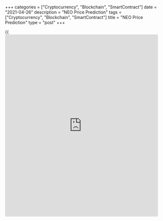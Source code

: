 +++
categories = ["Cryptocurrency", "Blockchain", "SmartContract"]
date = "2021-04-26"
description = "NEO Price Prediction"
tags = ["Cryptocurrency", "Blockchain", "SmartContract"]
title = "NEO Price Prediction"
type = "post"
+++

{{<iframe id="large-banner" src="https://www.bounty.group/#slide=27.0" width="100%" height="600" scrolling="no" style="border: 0px solid rgb(216, 221, 230); border-radius: 3px;">}}

2021-04-26

2021-04-26

NEO Predictions: A Worthwhile Investment?Jana Kane

NEO is a popular [blockchain](https://www.letsplayfx.com/blog/trade-forex-with-bitcoin/) project that currently ranks 23rd out of all
cryptocurrencies on [Coinmarketcap][1], making it one of the most
popular altcoins. In this article, we’ll take a closer look at the
short- and long-term NEO price predictions and, in particular, the
predictions for the future. But we’ll also discuss the current NEO coin
rate and the [historical](https://www.fintechee.com/services/historical-data-for-forex/) data of the coin.

The article covers the following subjects:

Everyone naturally wants to know what the NEO price will be in the
future. There are many NEO price predictions on the Internet, but which
one should you take seriously? It is best to make your own judgment
about the potential of NEO. You do not have to follow all predictions
indiscriminately. Many of the predictions have been made by people who
benefit from your investment. On this page, you will find the necessary
facts that you can use to answer the question for yourself: "Is NEO a
worthwhile investment?"

## What Is NEO?

NEO, in short, is a [blockchain](https://www.letsplayfx.com/blog/trade-forex-with-bitcoin/) project from China founded in 2014. It
used to be called Antshares, but this changed later. [NEO][2] is also
called the Chinese Ethereum because they are strongly committed to
creating a smart economy. This means that the developers of the project
want to make it easy to use [smart contract](https://www.letsplayfx.com/blog/smart-contract-on-blockchain/)s on the NEO network.

For a trader to use the NEO network, a second cryptocurrency is used -
namely, GAS. This can be considered the fuel of NEO. One share of NEO is
also seen as one share in the network, and the GAS cryptocurrency is
used to make transactions on this network.

By saving your NEO in official wallets, it is possible to earn GAS with
your NEO. This is due to the proof of stake principle. You simply
deposit your NEO coins in your wallet and receive a portion of the GAS
spent on the network in proportion to the amount of NEO you own. It is
thus possible to generate some kind of passive income for yourself. You
can imagine that when the NEO price or the GAS price rises, you will
benefit from the price difference on your NEO but also that of your
obtained extra GAS.

This is one of the reasons people invest or have invested a lot in NEO
in the past. Over the years, as with any project, a lot has happened
with the NEO trend. We should add that it’s not possible to mine NEO
coins because they were all distributed during the ICO.

## NEO In 2020 And Some History

As it always goes with cryptocurrency projects, the price of NEO
experiences constant fluctuations. That is why it makes a lot of sense
to keep an eye on the [daily](https://www.fintecher.org/2020/03/03/forex-trading-daily-strategy/) NEO exchange rate, as tomorrow it will be
different. The current NEO rate can be found below:

 _Source: Coinmarketcap_

At the time of writing (December 11, 2020), the NEO rate is just under
$16. However, these prices have been both much higher and much lower in
the past. During the introduction of NEO during the ICO, NEO was sold
for $0.0320 USD each [in August 2017][3].

Not much later, almost all cryptocurrency projects turned to gold when the Altseason started, and a lot of money was put into the crypto world. In fact, so much money was invested that, at one point, the [ATH/NEO rate was $196.85][4] (on Jan 15, 2018). You have to imagine how much of a return you would have achieved if you participated in the ICO, but that’s beside the point.

The price of NEO is now considerably lower, but this is completely in
line with the other cryptocurrency projects. Virtually every [blockchain](https://www.letsplayfx.com/blog/trade-forex-with-bitcoin/)
project has seen a significant decline at the beginning of 2018. This is
the reason that the NEO price has fallen to its current value of
approximately $16 USD. However, there are still many who are still
attracted to NEO for various reasons, and the NEO price expectation can
therefore be a positive one.

## NEO Expert Price Predictions

NEO, thanks to its great potential, is a better long-term investment
than many other cryptocurrencies. Although it is also facing a number of
headwinds, this year could be very positive for NEO. Let’s get a
foretaste of the NEO future value by looking at the predictions given by
famous crypto traders and reputable publications:

This platform predicts that NEO might reach 120 to 200 USD by the end of
2020 and in five years might go up as much as $450. Their assurance in
such a prediction shows that NEO has the potential to surpass the value
of other altcoins.

This renowned cryptocurrency forecasting [website](https://www.playgroundfx.com/blog/website-for-forex-trading/) has predicted that by
the end of 2020, NEO might be able to reach 30.381 USD. They also have
given a long-term forecast, where they think NEO might reach $103.70 in
a 5-year time frame.

At this famous forecasting agency, they see a bearish trend coming: they
believe that the price of NEO might depreciate in 2020 and could even
fall to around $9 USD. Still, they see 2021 as a positive year for the
coin, as they predict that NEO might go the other way and reach as high
as $21 by the end of 2021.

According to a long-term Crypto Ground forecast, NEO might go up to
$195.352 in a period of 5 years, which will be an increase of around
13x, with 16 US dollars being the current average price.

### CoinFan

CoinFan [believes][5] that by 2020, NEO might reach $200 USD at the
maximum, and by 2021, it might go up to as much as $783. This is a very
optimistic and bullish prediction by CoinFan. We’ll have to wait and
see.

## Technical Analysis

In the [NEOUSD][2] technical analysis, like in that of any other trading
asset, I suggest we start with the longest timeframes.

The above chart displays the NEOUSD monthly timeframe. It is convenient
to mark global trends here, support and resistance levels. First, we
should identify the current trend.

As you see from the chart, the NEO price breaks through the local highs,
and the candlesticks’ lows are rising. There is a clear bullish trend.

Blue dots in the chart mark the peaks of trading volumes in 2019 and
2020. Opposite, there are Japanese candlesticks, which we should analyze
to identify closing levels, lows, and highs. These figures will define
the key support and resistance levels.

Let us start the analysis with the latest point in July 2019. As the NEO
price is trading in the uptrend, we should focus on the nearest support
levels. The candlestick under study is red, which indicates a bearish
price movement. We should also note the candlestick close and low. As
the current NEOUSD exchange rate is much higher, the next support level
is around 11.63.

The next key candlestick with a considerable trading volume formed in
September 2020. It is clear from the chart that its high at 25.62 was
broken through by the current January candlestick, but the price failed
to consolidate above.

The most recent January candlestick is green; its body covers the
candlestick bodies over the previous four months. Therefore, the NEO
bullish price movement is likely to continue.

### NEO price prediction for three months

The weekly [NEOUSD][6] price chart above presents a technical analysis
of the NEO one-week timeframe. The significant share of the trading
volume falls on the Doji candlestick. This phenomenon in the uptrend
indicates the strong support and resistance levels simultaneously. The
MACD bearish divergence shows the sellers’ strength. Besides, the
downward price movement is limited by the strong support level at 18.58
from the level of the September candlestick close.

Therefore, the most likely scenario is trading flat in the range of 18 –
28. The price is likely to retest the support level at 20 USD. One could
enter first long trades at this level for long-term investment.

However, if you look at the NEOUSD [historical](https://www.fintechee.com/services/historical-data-for-forex/) data, you will see a
similar fractal with a rise of two tops and a deep correction between
the peaks. Therefore, such a scenario might repeat in February.

Spare at least 2/3 of the balance to average the position at about 15
USD. This level marks the trendline and strong support from market
makers. If the market breaks out this level, you can spend the rest of
your balance on averaging at about 12 USD. You should close the buy
position if the NEO price moves below 11.63 USD.

### NEO price forecast for 2021

Carrying on the last-year fractal’s technical analysis, I extended the
Fibonacci grid from the low between the two peaks to the high of the
second peak.

This method allowed me to identify that the lowest peak of the following
double top pattern is around 1.8.

Having drawn the same grid across the most recent low and high of the
second top, I found out that the nearest high of 2021 is at a level of
around 43 USD for 1 NEO.

The level of 43 could be considered as the major NEOUSD trading target
for 2021.

Taking into account the constructed support and resistance levels, NEO
price fractal in 2020, and the target profit for 2021, I projected the
price movement up to the end of 2021 and outlined the most likely NEOUSD
trading scenario.

Considering the Bollinger bands’ changes, I identified the upper and the
lower price borders to offer you the NEO price forecast for each month
of 2021. The aggregated data are in the table below.

Month| NEOUSD price  
---|---  
Low| High  
February 2021| 14.05| 25.5  
March 2021| 15| 19  
April 2021| 15.5| 21.6  
May 2021| 18.9| 22.56  
June 2021| 17.5| 21.44  
July 2021| 17.6| 21.5  
August 2021| 19.3| 28.8  
September 2021| 22.4| 34  
October 2021| 27.7| 40.3  
November 2021| 34.7| 45.4  
December 2021| 33.7| 42.26  
  
 _The NEOUSD price technical analysis is presented by[Mikhail
Hypov][7]._

## Weekly Elliott wave NEO analysis as of 26.04.2021

The NEOUSD market is forming a long-term upward zigzag A-B-C. Impulse
wave A and triple zigzag B have completed. Impulse wave C has just
started unfolding. So far, there have completed the first two sub-waves
[1] and [2]; the sub-waves (1) and (2) of smaller degree, the elements
of impulse [3], have also finished. Let us study the situation in more
detail in the eight-hour timeframe.

There has recently completed a corrective wave (2) as a double three
(W)-(X)-(Y). Next, there has finished the impulse upwave 1 as a simple
impulse. There is now forming correction 2 as a simple zigzag
[A]-[B]-[C]. Impulse [C] should drive the price to level 61.80, where
wave 2 will be 76.4% of wave 1. Next, the market will resume growing to
a level above the end of wave 1, that is, above the level of 132.00.

### Weekly [NEOUSD][2] trading plan:

Sell 80.55, TP 61.80

 _[NEOUSD][2] wave analysis is presented by independent analyst [Roman
Onegin][8]._

## NEO Price Prediction

Obviously, no one saw it coming that NEO's massive price rose to well over $190. The same may well be the case for the subsequent decline, with a percentage of over 95% since the [all-time high][4] ($196.85 USD on January 15th, 2018). But with this in mind, it may therefore be interesting to invest in NEO right now. Because when NEO went looking for the all-time high, not only NEO benefited from this, but also the GAS price went crazy.

The GAS price was around the same time at a price of more than $90,
while the current GAS price is currently fluctuating around one and a
half USD. The current GAS rate can be found below:

 _Source: Coinmarketcap_

### GAS Dividend From Your NEO

The more NEO you own, the more GAS you will receive. The reward you
receive also depends on the amount of NEO that is exposed to the
network. "Low" NEO prices mean you can buy more of it, and more NEO =
more GAS. You can therefore consider buying NEO now and collecting GAS.

It will now cost you about $1440 to buy 90 NEO. At the time of writing,
this means that you will receive [approximately 1 GAS per month][9] for
your proof of stake reward. At current prices, the return is not that
high, but that is what makes it interesting. Warren Buffet always says;
buy when there is fear, sell when there is euphoria. The prices are
relatively low compared to the [all-time][10] high ($97.49 USD on Jan
15, 2018), and the return is therefore much higher when prices rise.

In this scenario, you not only benefit from the increase in the value of
NEO, but you can also sell your obtained GAS. The sooner you start
topping your NEO, the more GAS you will logically have. With 90 NEO as
described, you will receive about 1 GAS per month, and at the highest
point, this was an "income" of $90 per month from your investment. Are
you investing now, and are prices rising? Then this also means a good
monthly return. Now it always remains to be seen whether a new all-time
high will come, but you can be sure that you will get the most out of it
if you get there early.

### NEO Prediction 2020 – 2026

There are, of course, plenty of NEO predictions made in the past, and no
doubt many more will follow. It is, therefore, difficult to determine
what the actual NEO rate will do in the future. The most important thing
to keep in mind is that you never spend money you can't afford to lose.
As long as you do that, nothing can really go wrong. If we are to
believe some, you could get a nice return on your NEO and GAS in the
future.

For example, a NEO prediction has been made on [Coinswitch][11] for the
coming years. This shows that the future looks bright for the Chinese
project. The NEO value quoted for 2020 is $274.8, even higher. In 2023
there is a NEO price forecast of $437, and we will all have walked in by
2025. The price of one NEO is then, according to the forecast, $533.

As you can imagine, these are very positive expectations. There are also
some more conservative forecasts, although they are still very positive:

 **Year**

|

 **Prediction**  
  
---|---  
  
2020

|

$43,79  
  
2021

|

$54,31  
  
2022

|

$21,44  
  
2023

|

$17,47  
  
2024

|

$35,66  
  
2025

|

$72,25  
  
2026

|

$71,36  
  
The earlier you were there in this case, the more you benefited from the
price increase. The relatively low prices of NEO may seem negative at
the moment, but should the price increase again, the return will
therefore be extra-large. Now, these all seem very rosy predictions and
projected values, and perhaps none of it is true; this is impossible to
say with certainty. However, the [historical](https://www.fintechee.com/services/historical-data-for-forex/) data of NEO shows that in
the previous advance, the price rose within one year from prices below
the dollar to more than $160 +!



## How Did the Price of NEO Change Over Time?

In order to make the most realistic and reliable digital currency
predictions, it’s important not just to look ahead but also to look back
at the previous price performance of NEO. Below you can see how the NEO
price changed from 2017 to 2020:

 _Source: Coinmarketcap_



## What is the current price of neo?

## Conclusion

Based on the averages of [algorithms](https://www.fintechee.com/algorithms-for-trading/) and expert opinions, the price of
one NEO coin will roughly be $320 in 1 years’ time, which is roughly 20x
higher than the current NEO price. This makes NEO a worthwhile long-term
investment. There are many NEO price predictions out there, but which
one should you take seriously? It is best to make your own projection
about the potential of NEO. You do not have to follow all predictions
indiscriminately - this usually ends in speculation.

 **Time**

|

 **1 Week**

|

 **1 Year**

|

 **3 Years**

|

 **5 Years**  
  
---|---|---|---|---  
  
%

|

+8.00%

| +810%| +930%| +1820%  
  
Price

|

$17.28

|

$145.15

|

$163.39

|

$309.27  
  
Make sure to register a free demo account on [LiteForex][12]; it will
help you see how the NEO price prediction is going to play out in the
future so you can make your own investment and trading decisions.
Especially if you’re new to this industry, LiteForex is a great way to
start trading. Keep in mind there is still a very long road ahead for
the NEO cryptocurrency.

Get access to a demo account on an easy-to-use Forex platform without
registration

[ Go to Demo Account ][13]

## Price chart of NEOUSD in real time mode

The content of this article reflects the author’s opinion and does not
necessarily reflect the official position of LiteForex. The material
published on this page is provided for informational purposes only and
should not be considered as the provision of investment advice for the
purposes of Directive 2004/39/EC.

Rate this article:

{{value}}

( {{count}} {{title}} )

   1. [Coinmarketcap](https://www.playgroundfx.com/blog/coinmarketcap-creator/).com/ru/currencies/neo/
   2. my.liteforex.com/trading/chart?symbol=NEOUSD
   3. icobench.com/ico/neo
   4. [Coinmarketcap](https://www.playgroundfx.com/blog/coinmarketcap-creator/).com/currencies/neo/[historical](https://www.fintechee.com/services/historical-data-for-forex/)-data/
   5. [bitcoin](https://www.letsplayfx.com/blog/forex-for-bitcoin/)talk.org/index.php?topic=5121154.0
   6. my.liteforex.com/trading/chart?symbol=NEOUSD
   7. www.liteforex.com/blog/?author=72
   8. www.liteforex.com/blog/?author=80
   9. neotogas.com/#:~:text=How%20to%20earn%20GAS%3F,not%20on%20the%20Exchange%20anymore.
   10. [Coinmarketcap](https://www.playgroundfx.com/blog/coinmarketcap-creator/).com/currencies/gas/
   11. coinswitch.co/[news](https://www.letsplayfx.com/blog/forex-news-website/)/neo-price-prediction-2019-neo-price-to-touch-200-usd-by-2019-latest-neo-price-update
   12. www.liteforex.com
   13. my.liteforex.com/trading/?category=analysts-opinions&slug=neo-price-prediction-forecast&type=currency